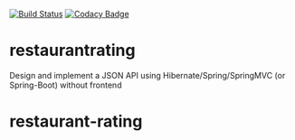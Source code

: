[![Build Status](https://travis-ci.org/AlexeyLevin/restaurantrating)](https://travis-ci.org/AlexeyLevin/restaurantrating)
[![Codacy Badge](https://api.codacy.com/project/badge/grade/0aa43bd345364fab8d455f04e367fe0c)](https://www.codacy.com/app/alexeylevinj2ee/restaurantrating/)
# restaurantrating
Design and implement a JSON API using Hibernate/Spring/SpringMVC (or Spring-Boot) without frontend


# restaurant-rating



